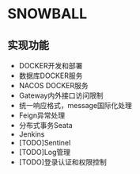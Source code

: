 # SNOWBALL

## 实现功能

* DOCKER开发和部署
* 数据库DOCKER服务
* NACOS DOCKER服务
* Gateway内外接口访问限制
* 统一响应格式，message国际化处理
* Feign异常处理
* 分布式事务Seata
* Jenkins
* [TODO]Sentinel
* [TODO]Log管理
* [TODO]登录认证和权限控制